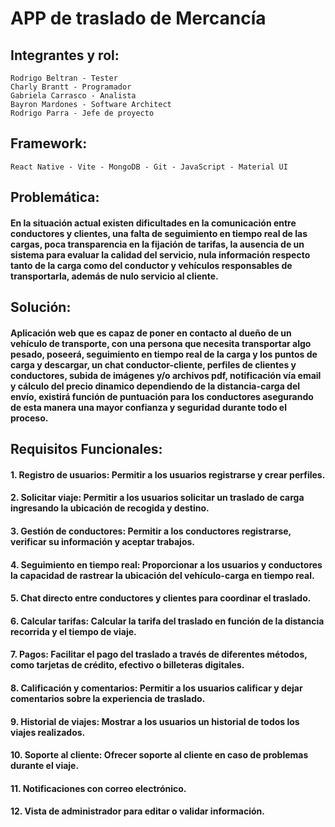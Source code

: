 # APP de traslado de Mercancía

## Integrantes y rol:
  	Rodrigo Beltran - Tester
	Charly Brantt - Programador
	Gabriela Carrasco - Analista
	Bayron Mardones - Software Architect
	Rodrigo Parra - Jefe de proyecto

## Framework:
	React Native - Vite - MongoDB - Git - JavaScript - Material UI

## Problemática:
#### En la situación actual existen dificultades en la comunicación entre conductores y clientes, una falta de seguimiento en tiempo real de las cargas, poca transparencia en la fijación de tarifas, la ausencia de un sistema para evaluar la calidad del servicio, nula información respecto tanto de la carga como del conductor y vehículos responsables de  transportarla, además de nulo servicio al cliente.
	
## Solución:
#### Aplicación web que es capaz de poner en contacto al dueño de un vehículo de transporte, con una persona que necesita transportar algo pesado, poseerá, seguimiento en tiempo real de la carga y los puntos de carga y descargar, un chat conductor-cliente, perfiles de clientes y conductores, subida de imágenes y/o archivos pdf, notificación vía email y cálculo del precio dinamico dependiendo de la distancia-carga del envío, existirá función de puntuación para los conductores asegurando de esta manera una mayor confianza y seguridad durante todo el proceso.

## Requisitos Funcionales:

#### 1. Registro de usuarios: Permitir a los usuarios registrarse y crear perfiles.
#### 2. Solicitar viaje: Permitir a los usuarios solicitar un traslado de carga ingresando la ubicación de recogida y destino.
#### 3. Gestión de conductores: Permitir a los conductores registrarse, verificar su información y aceptar trabajos.
#### 4. Seguimiento en tiempo real: Proporcionar a los usuarios y conductores la capacidad de rastrear la ubicación del vehículo-carga en tiempo real.
#### 5. Chat directo entre conductores y clientes para coordinar el traslado.
#### 6. Calcular tarifas: Calcular la tarifa del traslado en función de la distancia recorrida y el tiempo de viaje.
#### 7. Pagos: Facilitar el pago del traslado a través de diferentes métodos, como tarjetas de crédito, efectivo o billeteras digitales.
#### 8. Calificación y comentarios: Permitir a los usuarios calificar y dejar comentarios sobre la experiencia de traslado.
#### 9. Historial de viajes: Mostrar a los usuarios un historial de todos los viajes realizados.
#### 10. Soporte al cliente: Ofrecer soporte al cliente en caso de problemas durante el viaje.
#### 11. Notificaciones con correo electrónico.
#### 12. Vista de administrador para editar o validar información.

